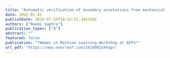 ```yaml
---
title: "Automatic verification of boundary annotations from mechanical turk"
date: 2012-01-01
publishDate: 2019-07-25T18:43:51.343150Z
authors: ["Naomi Saphra"]
publication_types: ["8"]
abstract: ""
featured: false
publication: "*Women in Machine Learning Workshop at NIPS*"
url_pdf: "https://www.overleaf.com/1624982skhqpv"
---
```

